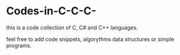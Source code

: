 # Codes-in-C-C-C-
this is a code collection of C, C# and C++ languages.


feel free to add code snippets, algorythms data structures or simple programs.
